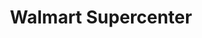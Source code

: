 ---
title: "Walmart Supercenter"
url: /springfield/walmart-supercenter-freedom-drive/
shop: Supermarkt
---
